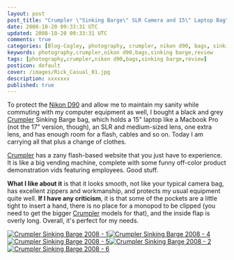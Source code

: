 ```yaml
---           
layout: post
post_title: "Crumpler \"Sinking Barge\" SLR Camera and 15\" Laptop Bag"
date: 2008-10-20 09:33:31 UTC
updated: 2008-10-20 09:33:31 UTC
comments: true
categories: [Blog-Cogley, photography, crumpler, nikon d90, bags, sinking barge, review]
keywords: photography,crumpler,nikon d90,bags,sinking barge,review
tags: [photography,crumpler,nikon d90,bags,sinking barge,review]
posticon: default
cover: /images/Rick_Casual_01.jpg
description: xxxxxxx
published: true
---
```

 

[](http://www.flickr.com/photos/81796435@N00/2926211412 "View 'Crumpler Sinking Barge 2008 - 3' on Flickr.com")


To protect the [Nikon D90](http://rick.cogley.info/topics_files/Nikon_D90.php) and allow me to maintain my sanity while commuting with my computer equipment as well, I bought a black and grey [Crumpler](http://rick.cogley.info/topics_files/Crumpler.php) Sinking Barge bag, which holds a 15" laptop like a Macbook Pro (not the 17" version, though), an SLR and medium-sized lens, one extra lens, and has enough room for a flash, cables and so on. Today I am carrying all that plus a change of clothes.


[Crumpler](http://rick.cogley.info/topics_files/Crumpler.php) has a zany flash-based website that you just have to experience. It is like a big vending machine, complete with some funny off-color product demonstration vids featuring employees. Good stuff. 


**What I like about it** is that it looks smooth, not like your typical camera bag, has excellent zippers and workmanship, and protects my usual equipment quite well. **If I have any criticism**, it is that some of the pockets are a little tight to insert a hand, there is no place for a monopod to be clipped (you need to get the bigger [Crumpler](http://rick.cogley.info/topics_files/Crumpler.php) models for that), and the inside flap is overly long. Overall, it's perfect for my needs. 


[![Crumpler Sinking Barge 2008 - 1](http://farm4.static.flickr.com/3045/2926212374_19f7b6ec50_t.jpg)](http://www.flickr.com/photos/81796435@N00/2926212374 "View 'Crumpler Sinking Barge 2008 - 1' on Flickr.com")[![Crumpler Sinking Barge 2008 - 4](http://farm4.static.flickr.com/3203/2925358041_5d9d894442_t.jpg)](http://www.flickr.com/photos/81796435@N00/2925358041 "View 'Crumpler Sinking Barge 2008 - 4' on Flickr.com")[![Crumpler Sinking Barge 2008 - 5](http://farm4.static.flickr.com/3176/2925357871_7fed465fa8_t.jpg)](http://www.flickr.com/photos/81796435@N00/2925357871 "View 'Crumpler Sinking Barge 2008 - 5' on Flickr.com")[![Crumpler Sinking Barge 2008 - 2](http://farm4.static.flickr.com/3162/2926211902_e55a7860d9_t.jpg)](http://www.flickr.com/photos/81796435@N00/2926211902 "View 'Crumpler Sinking Barge 2008 - 2' on Flickr.com")[![Crumpler Sinking Barge 2008 - 6](http://farm4.static.flickr.com/3239/2925357413_ebeac0baae_t.jpg)](http://www.flickr.com/photos/81796435@N00/2925357413 "View 'Crumpler Sinking Barge 2008 - 6' on Flickr.com")













